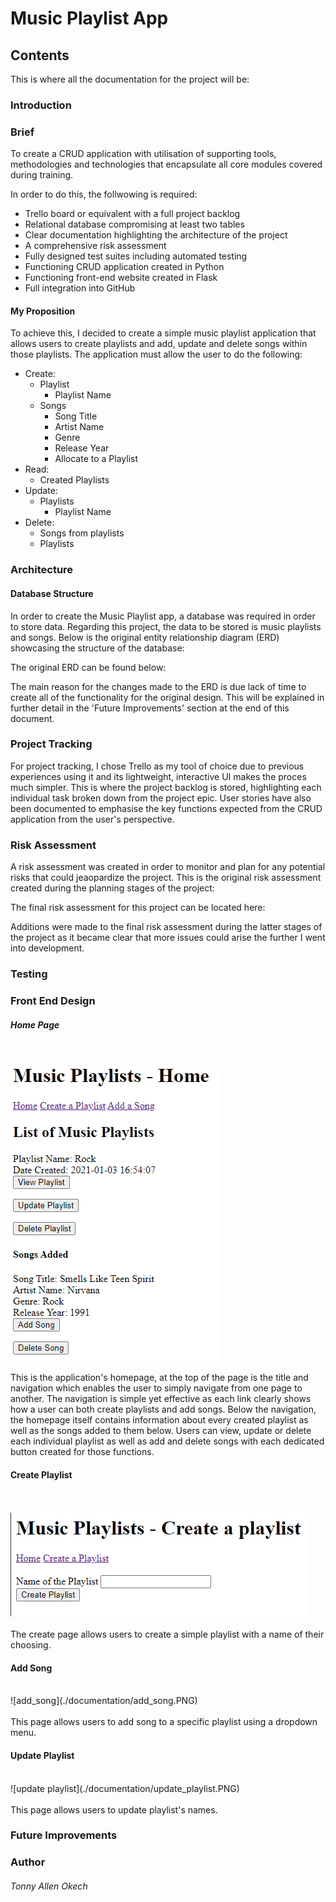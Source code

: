 # Music Playlist App

## Contents
This is where all the documentation for the project will be:

### Introduction
### Brief
To create a CRUD application with utilisation of supporting tools,
methodologies and technologies that encapsulate all core modules
covered during training.

In order to do this, the follwowing is required:
- Trello board or equivalent with a full project backlog 
- Relational database compromising at least two tables 
- Clear documentation highlighting the architecture of the project
- A comprehensive risk assessment
- Fully designed test suites including automated testing
- Functioning CRUD application created in Python
- Functioning front-end website created in Flask
- Full integration into GitHub

#### My Proposition
To achieve this, I decided to create a simple music playlist application that allows users to create playlists and add, update and delete songs within those playlists.
The application must allow the user to do the following:
- Create:
  - Playlist
    - Playlist Name
  - Songs
    - Song Title
    - Artist Name
    - Genre
    - Release Year
    - Allocate to a Playlist
- Read:
  - Created Playlists
- Update:
  - Playlists
    - Playlist Name
- Delete:
  - Songs from playlists
  - Playlists

### Architecture
#### Database Structure
In order to create the Music Playlist app, a database was required in order to store data. Regarding this project, the data to be stored is music playlists and songs. 
Below is the original entity relationship diagram (ERD) showcasing the structure of the database:

The original ERD can be found below:

The main reason for the changes made to the ERD is due lack of time to create all of the functionality for the original design. This will be explained in further detail in the 'Future Improvements' section at the end of this document.


### Project Tracking
For project tracking, I chose Trello as my tool of choice due to previous experiences using it and its lightweight, interactive UI makes the proces much simpler. This is where the project backlog is stored, highlighting each individual task broken down from the project epic. User stories have also been documented to emphasise the key functions expected from the CRUD application from the user's perspective.

### Risk Assessment
A risk assessment was created in order to monitor and plan for any potential risks that could jeaopardize the project. 
This is the original risk assessment created during the planning stages of the project:

The final risk assessment for this project can be located here:

Additions were made to the final risk assessment during the latter stages of the project as it became clear that more issues could arise the further I went into development.

### Testing

### Front End Design
##### Home Page
<br><br>
![home page](./documentation/home_page.PNG)
<br><br>
This is the application's homepage, at the top of the page is the title and navigation which enables the user to simply navigate from one page to another. The navigation is simple yet effective as each link clearly shows how a user can both create playlists and add songs. Below the navigation, the homepage itself contains information about every created playlist as well as the songs added to them below. Users can view, update or delete each individual playlist as well as add and delete songs with each dedicated button created for those functions.

#### Create Playlist
<br><br>
![create_page](./documentation/create_page.PNG)
<br><br>
The create page allows users to create a simple playlist with a name of their choosing.

#### Add Song
<br>
![add_song](./documentation/add_song.PNG)
<br><br>
This page allows users to add song to a specific playlist using a dropdown menu.

#### Update Playlist
<br>
![update playlist](./documentation/update_playlist.PNG)
<br><br>
This page allows users to update playlist's names.

### Future Improvements

### Author
###### Tonny Allen Okech
